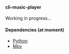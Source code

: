 #### cli-music-player
Working in progress...

#### Dependencies (at moment)
- [Python](https://www.python.org/downloads/)
- [Mpv](https://mpv.io/installation/)
